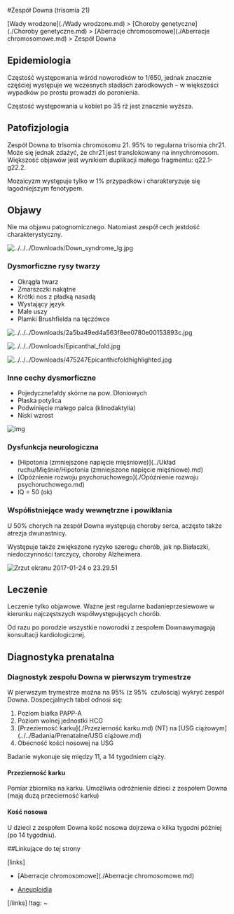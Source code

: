 #Zespół Downa (trisomia 21)

[Wady wrodzone](./Wady wrodzone.md) > [Choroby genetyczne](./Choroby genetyczne.md) > [Aberracje chromosomowe](./Aberracje chromosomowe.md) > Zespół Downa



## Epidemiologia

Częstość występowania wśród noworodków to 1/650, jednak znacznie częściej występuje we wczesnych stadiach zarodkowych – w większości wypadków po prostu prowadzi do poronienia.

Częstość występowania u kobiet po 35 rż jest znacznie wyższa.



## Patofizjologia

Zespół Downa to trisomia chromosomu 21. 95% to regularna trisomia chr21. Może się jednak zdażyć, że chr21 jest translokowany na innychromosom. Większość objawów jest wynikiem duplikacji małego fragmentu: q22.1-g22.2.

Mozaicyzm występuje tylko w 1% przypadków i charakteryzuje się łagodniejszym fenotypem.



## Objawy

Nie ma objawu patognomicznego. Natomiast zespół cech jestdość charakterystyczny. 

![../../../Downloads/Down_syndrome_lg.jpg](img/8_clip_image002.png)



### Dysmorficzne rysy twarzy

- Okrągła twarz
- Zmarszczki nakątne
- Krótki nos z pładką nasadą
- Wystający język
- Małe uszy
- Plamki Brushfielda na tęczówce






![../../../Downloads/2a5ba49ed4a563f8ee0780e00153893c.jpg](img/1_clip_image001.jpg)

![../../../Downloads/Epicanthal_fold.jpg](img/1_clip_image003.png)

![../../../Downloads/475247Epicanthicfoldhighlighted.jpg](img/1_clip_image005.png)



### Inne cechy dysmorficzne

- Pojedycznefałdy skórne na pow. Dłoniowych
- Płaska potylica
- Podwinięcie małego palca (klinodaktylia)
- Niski wzrost


![img](img/2_clip_image003.png)



### Dysfunkcja neurologiczna

- [Hipotonia (zmniejszone napięcie mięśniowe)](../Układ ruchu/Mięśnie/Hipotonia (zmniejszone napięcie mięśniowe).md)
- [Opóźnienie rozwoju psychoruchowego](./Opóźnienie rozwoju psychoruchowego.md)
- IQ = 50 (ok)





### Współistniejące wady wewnętrzne i powikłania

U 50% chorych na zespół Downa występują choroby serca, aczęsto także atrezja dwunastnicy.

Występuje także zwiększone ryzyko szeregu chorób, jak np.Białaczki, niedoczynności tarczycy, choroby Alzheimera.



![Zrzut ekranu 2017-01-24 o 23.29.51](img/1_Zrzut_ekranu_2017-01-24_o_23.29.51.png)



## Leczenie

Leczenie tylko objawowe. Ważne jest regularne badanieprzesiewowe w kierunku najczęstszych współwystępujących chorób.

Od razu po porodzie wszystkie noworodki z zespołem Downawymagają konsultacji kardiologicznej.



## Diagnostyka prenatalna

### Diagnostyk zespołu Downa w pierwszym trymestrze

W pierwszym trymestrze można na 95% (z 95%  czułością) wykryć zespół Downa. Dospecjalnych tabel odnosi się:

1. Poziom białka PAPP-A
2. Poziom wolnej jednostki HCG
3. [Przezierność karku](./Przezierność karku.md) (NT) na [USG ciążowym](../../Badania/Prenatalne/USG ciążowe.md)
4. Obecność kości nosowej na USG

Badanie wykonuje się między 11, a 14 tygodniem ciąży.



#### Przezierność karku

Pomiar zbiornika na karku. Umożliwia odróżnienie dzieci z zespołem Downa (mają dużą przecierność karku)



#### Kość nosowa

U dzieci z zespołem Downa kość nosowa dojrzewa o kilka tygodni później (po 14 tygodniu).



##Linkujące do tej strony

[links]

- [Aberracje chromosomowe](./Aberracje chromosomowe.md)

- [Aneuploidia](./Aneuploidia.md)


[/links]
!tag:
~

